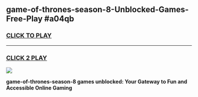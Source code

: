 
## game-of-thrones-season-8-Unblocked-Games-Free-Play #a04qb
<h3>
<a href="https://us.freeplayer.one?title=game-of-thrones-season-8&ref=9M">CLICK TO PLAY</a></h3>
<hr>

<h3>
<a href="https://us.freeplayer.one?title=game-of-thrones-season-8&ref=9M">CLICK 2 PLAY</a>
  
</h3>

<a href="https://us.freeplayer.one?title=game-of-thrones-season-8&ref=9M"><img src="https://clearcache.store/games.png"></a>


**game-of-thrones-season-8 games unblocked: Your Gateway to Fun and Accessible Online Gaming**
